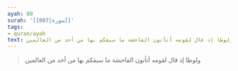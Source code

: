 ```yaml
---
ayah: 80
surah: '[[007|سورة]]'
tags:
- quran/ayah
text: ولوطا إذ قال لقومه أتأتون الفاحشة ما سبقكم بها من أحد من العالمين
---
```

> ولوطا إذ قال لقومه أتأتون الفاحشة ما سبقكم بها من أحد من العالمين
